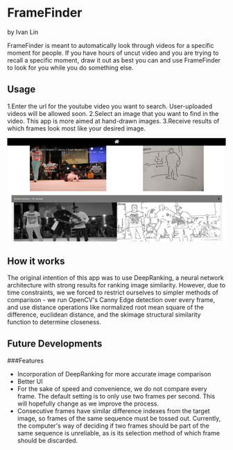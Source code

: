 # FrameFinder

by Ivan Lin

FrameFinder is meant to automatically look through videos for a specific moment for people. If you have hours of uncut video and you are trying to recall a specific moment, draw it out as best you can and use FrameFinder to look for you while you do something else.

## Usage

1.Enter the url for the youtube video you want to search. User-uploaded videos will be allowed soon.
2.Select an image that you want to find in the video. This app is more aimed at hand-drawn images.
3.Receive results of which frames look most like your desired image.

![Screenshot](https://github.com/ivlin/FrameFinder/blob/master/static/example.png)

## How it works
The original intention of this app was to use DeepRanking, a neural network architecture with strong results for ranking image similarity. However, due to time constraints, we we forced to restrict ourselves to simpler methods of comparison - we run OpenCV's Canny Edge detection over every frame, and use distance operations like normalized root mean square of the difference, euclidean distance, and the skimage structural similarity function to determine closeness.

## Future Developments
###Features
- Incorporation of DeepRanking for more accurate image comparison
- Better UI
- For the sake of speed and convenience, we do not compare every frame. The default setting is to only use two frames per second. This will hopefully change as we improve the process.
- Consecutive frames have similar difference indexes from the target image, so frames of the same sequence must be tossed out. Currently, the computer's way of deciding if two frames should be part of the same sequence is unreliable, as is its selection method of which frame should be discarded.
